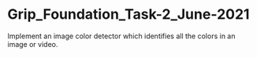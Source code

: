 # Grip_Foundation_Task-2_June-2021
 Implement an image color detector which identifies all the colors in an  image or video.
